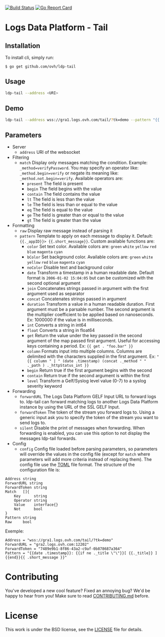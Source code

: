 [![Build Status](https://travis-ci.org/ovh/ldp-tail.svg?branch=master)](https://travis-ci.org/ovh/ldp-tail)
[![Go Report Card](https://goreportcard.com/badge/github.com/ovh/ldp-tail)](https://goreportcard.com/report/github.com/ovh/ldp-tail)

Logs Data Platform - Tail
=========================

Installation
------------

To install cli, simply run:
```
$ go get github.com/ovh/ldp-tail
```

Usage
-----

```sh
ldp-tail --address <URI>
```
Demo
----
```sh
ldp-tail --address wss://gra1.logs.ovh.com/tail/?tk=demo --pattern "{{ .short_message }}"
```

Parameters
----------
* Server
  * `address` URI of the websocket
* Filtering
  * `match` Display only messages matching the condition. Example: `_method=verifyPassword`. You may specify an operator like: `_method.begin=verify` or negate its meaning like: `_method.not.begin=verify`. Available operators are:
    * `present` The field is present
    * `begin` The field begins with the value
    * `contain` The field contains the value
    * `lt` The field is less than the value
    * `le` The field is less than or equal to the value
    * `eq` The field is equal to the value
    * `ge` The field is greater than or equal to the value
    * `gt` The field is greater than the value
* Formatting
  * `raw` Display raw message instead of parsing it
  * `pattern` Template to apply on each message to display it. Default: `{{._appID}}> {{.short_message}}`. Custom available functions are:
    * `color` Set text color. Available colors are: `green` `white` `yellow` `red` `blue` `magenta` `cyan`
    * `bColor` Set background color. Available colors are: `green` `white` `yellow` `red` `blue` `magenta` `cyan`
    * `noColor` Disable text and background color
    * `date` Transform a timestamp in a human readable date. Default format is `2006-01-02 15:04:05` but can be customized with the second optional argument
    * `join` Concatenates strings passed in argument with the first argument used as separator
    * `concat` Concatenates strings passed in argument
    * `duration` Transform a value in a human readable duration. First argument must be a parsable number. The second argument is the multiplier coefficient to be applied based on nanoseconds. Ex: 1000000 if the value is in milliseconds.
    * `int` Converts a string in int64
    * `float` Converts a string in float64
    * `get` Return the value under the key passed in the second argument of the map passed first argument. Useful for accessing keys containing a period. Ex: `{{ get . "foo.bar" }}`
    * `column` Formats input into multiple columns. Columns are delimited with the characters supplied in the first argument. Ex: `"{{ column " | " (date .timestamp) (concat ._method " " ._path ) ._httpStatus_int }}`
    * `begin` Return true if the first argument begins with the second
    * `contain` Return true if the second argument is within the first
    * `level` Transform a Gelf/Syslog level value (0-7) to a syslog severity keyword
* Forwarding
  * `forwardURL` The Logs Data Platform GELF Input URL to forward logs to. ldp-tail can forward matching logs to another Logs Data Platform instance by using the URL of the SSL GELF Input. 
  * `forwardToken` The token of the stream you forward logs to. Using a generic input ask you to specify the token of the stream you want to send logs to.  
  * `silent` Disable the print of messages when forwarding. When forwarding is enabled, you can use this option to not display the messages ldp-tail forwards. 
* Config
  * `config` Config file loaded before parsing parameters, so parameters will override the values in the config file (except for `match` where parameters will add more criteria instead of replacing them). The config file use the [TOML](https://github.com/toml-lang/toml) file format. The structure of the configuration file is:
```
Address string
ForwardURL string
ForwardToken string
Match   []{
    Key      string
    Operator string
    Value    interface{}
    Not      bool
}
Pattern string
Raw     bool
```
Exemple:
```
Address = "wss://gra1.logs.ovh.com/tail/?tk=demo"
ForwardURL = "gra2.logs.ovh.com:12202"
ForwardToken = "7489e9b1-8f86-43a2-c9af-0b878687a364"
Pattern = "{{date .timestamp}}: {{if ne ._title \"\"}}[ {{._title}} ] {{end}}{{ .short_message }}"
```

# Contributing

You've developed a new cool feature? Fixed an annoying bug? We'd be happy
to hear from you! Make sure to read [CONTRIBUTING.md](./CONTRIBUTING.md) before.

# License

This work is under the BSD license, see the [LICENSE](LICENSE) file for details.
